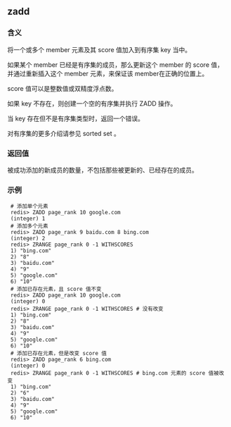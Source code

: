 
## zadd

### 含义

将一个或多个 member 元素及其 score 值加入到有序集 key 当中。

如果某个 member 已经是有序集的成员，那么更新这个 member 的 score 值，并通过重新插入这个 member 元素，来保证该 member在正确的位置上。

score 值可以是整数值或双精度浮点数。

如果 key 不存在，则创建一个空的有序集并执行 ZADD 操作。

当 key 存在但不是有序集类型时，返回一个错误。

对有序集的更多介绍请参见 sorted set 。

### 返回值

被成功添加的新成员的数量，不包括那些被更新的、已经存在的成员。

### 示例

```
 # 添加单个元素
 redis> ZADD page_rank 10 google.com
 (integer) 1
 # 添加多个元素
 redis> ZADD page_rank 9 baidu.com 8 bing.com
 (integer) 2
 redis> ZRANGE page_rank 0 -1 WITHSCORES
 1) "bing.com"
 2) "8"
 3) "baidu.com"
 4) "9"
 5) "google.com"
 6) "10"
 # 添加已存在元素，且 score 值不变
 redis> ZADD page_rank 10 google.com
 (integer) 0
 redis> ZRANGE page_rank 0 -1 WITHSCORES # 没有改变
 1) "bing.com"
 2) "8"
 3) "baidu.com"
 4) "9"
 5) "google.com"
 6) "10"
 # 添加已存在元素，但是改变 score 值
 redis> ZADD page_rank 6 bing.com
 (integer) 0
 redis> ZRANGE page_rank 0 -1 WITHSCORES # bing.com 元素的 score 值被改变
 1) "bing.com"
 2) "6"
 3) "baidu.com"
 4) "9"
 5) "google.com"
 6) "10"
```